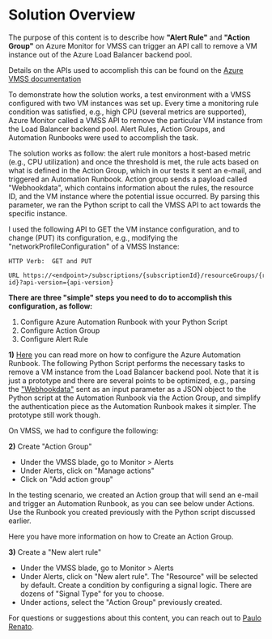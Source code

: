 # Solution Overview

The purpose of this content is to describe how **"Alert Rule"** and **"Action Group"** on Azure Monitor for VMSS can trigger an API call to remove a VM instance out of the Azure Load Balancer backend pool.

Details on the APIs used to accomplish this can be found on the [Azure VMSS documentation](https://docs.microsoft.com/en-us/rest/api/compute/virtualmachinescalesets)

To demonstrate how the solution works, a test environment with a VMSS configured with two VM instances was set up. Every time a monitoring rule condition was satisfied, e.g., high CPU (several metrics are supported), Azure Monitor called a VMSS API to remove the particular VM instance from the Load Balancer backend pool. Alert Rules, Action Groups, and Automation Runbooks were used to accomplish the task.

The solution works as follow: the alert rule monitors a host-based metric (e.g., CPU utilization) and once the threshold is met, the rule acts based on what is defined in the Action Group, which in our tests it sent an e-mail, and triggered an Automation Runbook. Action group sends a payload called "Webhookdata", which contains information about the rules, the resource ID, and the VM instance where the potential issue occurred. By parsing this parameter, we ran the Python script to call the VMSS API to act towards the specific instance.

I used the following API to GET the VM instance configuration, and to change (PUT) its configuration, e.g., modifying the "networkProfileConfiguration" of a VMSS Instance:

```console
HTTP Verb:  GET and PUT

URL https://<endpoint>/subscriptions/{subscriptionId}/resourceGroups/{resourceGroupName}/providers/Microsoft.Compute/virtualMachineScaleSets/{vMScaleSetName}/virtualMachines/{instance-id}?api-version={api-version}
```

**There are three "simple" steps you need to do to accomplish this configuration, as follow:**

1. Configure Azure Automation Runbook with your Python Script
2. Configure Action Group
3. Configure Alert Rule

**1)** [Here](https://docs.microsoft.com/en-us/azure/automation/automation-quickstart-create-account) you can read more on how to configure the Azure Automation Runbook. The following Python Script performs the necessary tasks to remove a VM instance from the Load Balancer backend pool. Note that it is just a prototype and there are several points to be optimized, e.g., parsing the ["Webhookdata"](https://docs.microsoft.com/en-us/azure/automation/automation-first-runbook-textual-python2#use-input-parameters) sent as an input parameter as a JSON object to the Python script at the Automation Runbook via the Action Group, and simplify the authentication piece as the Automation Runbook makes it simpler. The prototype still work though.

On VMSS, we had to configure the following:

**2)** Create "Action Group"

* Under the VMSS blade, go to Monitor > Alerts
* Under Alerts, click on "Manage actions"
* Click on "Add action group"

In the testing scenario, we created an Action group that will send an e-mail and trigger an Automation Runbook, as you can see below under Actions. Use the Runbook you created previously with the Python script discussed earlier.

Here you have more information on how to Create an Action Group.

**3)** Create a "New alert rule"

* Under the VMSS blade, go to Monitor > Alerts
* Under Alerts, click on "New alert rule". The "Resource" will be selected by default. Create a condition by configuring a signal logic. There are dozens of "Signal Type" for you to choose.
* Under actions, select the "Action Group" previously created.

For questions or suggestions about this content, you can reach out to [Paulo Renato](https://www.linkedin.com/in/paulorenato/).
